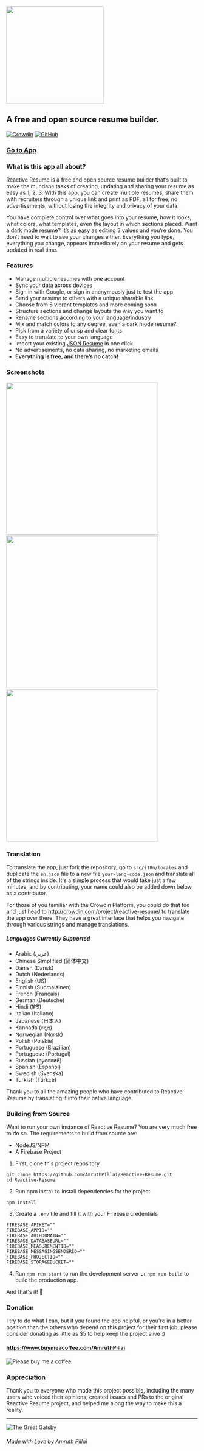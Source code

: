 <img src="https://raw.githubusercontent.com/AmruthPillai/Reactive-Resume/develop/static/images/logo.png" width="256px" />

## A free and open source resume builder.

[![Crowdin](https://badges.crowdin.net/reactive-resume/localized.svg)](https://crowdin.com/project/reactive-resume)
[![GitHub](https://img.shields.io/github/license/AmruthPillai/Reactive-Resume)](https://github.com/AmruthPillai/Reactive-Resume/blob/develop/LICENSE)

### [Go to App](https://rxresu.me/)

### What is this app all about?

Reactive Resume is a free and open source resume builder that’s built to make the mundane tasks of creating, updating and sharing your resume as easy as 1, 2, 3. With this app, you can create multiple resumes, share them with recruiters through a unique link and print as PDF, all for free, no advertisements, without losing the integrity and privacy of your data.

You have complete control over what goes into your resume, how it looks, what colors, what templates, even the layout in which sections placed. Want a dark mode resume? It’s as easy as editing 3 values and you’re done. You don’t need to wait to see your changes either. Everything you type, everything you change, appears immediately on your resume and gets updated in real time.

### Features

- Manage multiple resumes with one account
- Sync your data across devices
- Sign in with Google, or sign in anonymously just to test the app
- Send your resume to others with a unique sharable link
- Choose from 6 vibrant templates and more coming soon
- Structure sections and change layouts the way you want to
- Rename sections according to your language/industry
- Mix and match colors to any degree, even a dark mode resume?
- Pick from a variety of crisp and clear fonts
- Easy to translate to your own language
- Import your existing [JSON Resume](https://jsonresume.org/) in one click
- No advertisements, no data sharing, no marketing emails
- **Everything is free, and there’s no catch!**

### Screenshots

<img src="https://raw.githubusercontent.com/AmruthPillai/Reactive-Resume/develop/static/images/screenshots/screen-1.png" width="400px" />
&nbsp;
<img src="https://raw.githubusercontent.com/AmruthPillai/Reactive-Resume/develop/static/images/screenshots/screen-3.png" width="400px" />
&nbsp;
<img src="https://raw.githubusercontent.com/AmruthPillai/Reactive-Resume/develop/static/images/screenshots/screen-5.png" width="400px" />

### Translation

To translate the app, just fork the repository, go to `src/i18n/locales` and duplicate the `en.json` file to a new file `your-lang-code.json` and translate all of the strings inside. It's a simple process that would take just a few minutes, and by contributing, your name could also be added down below as a contributor.

For those of you familiar with the Crowdin Platform, you could do that too and just head to http://crowdin.com/project/reactive-resume/ to translate the app over there. They have a great interface that helps you navigate through various strings and manage translations.

##### Languages Currently Supported

- Arabic (عربى)
- Chinese Simplified (简体中文)
- Danish (Dansk)
- Dutch (Nederlands)
- English (US)
- Finnish (Suomalainen)
- French (Français)
- German (Deutsche)
- Hindi (हिंदी)
- Italian (Italiano)
- Japanese (日本人)
- Kannada (ಕನ್ನಡ)
- Norwegian (Norsk)
- Polish (Polskie)
- Portuguese (Brazilian)
- Portuguese (Portugal)
- Russian (русский)
- Spanish (Español)
- Swedish (Svenska)
- Turkish (Türkçe)

Thank you to all the amazing people who have contributed to Reactive Resume by translating it into their native language.

### Building from Source

Want to run your own instance of Reactive Resume? You are very much free to do so. The requirements to build from source are:

- NodeJS/NPM
- A Firebase Project

1. First, clone this project repository

```
git clone https://github.com/AmruthPillai/Reactive-Resume.git
cd Reactive-Resume
```

2. Run npm install to install dependencies for the project

```
npm install
```

3. Create a `.env` file and fill it with your Firebase credentials

```
FIREBASE_APIKEY=""
FIREBASE_APPID=""
FIREBASE_AUTHDOMAIN=""
FIREBASE_DATABASEURL=""
FIREBASE_MEASUREMENTID=""
FIREBASE_MESSAGINGSENDERID=""
FIREBASE_PROJECTID=""
FIREBASE_STORAGEBUCKET=""
```

4. Run `npm run start` to run the development server or `npm run build` to build the production app.

And that's it! 🎉

### Donation

I try to do what I can, but if you found the app helpful, or you're in a better position than the others who depend on this project for their first job, please consider donating as little as \$5 to help keep the project alive :)

#### https://www.buymeacoffee.com/AmruthPillai

![Please buy me a coffee](https://i.imgur.com/x7g6kvF.png)

### Appreciation

Thank you to everyone who made this project possible, including the many users who voiced their opinions, created issues and PRs to the original Reactive Resume project, and helped me along the way to make this a reality.

---

![The Great Gatsby](https://camo.githubusercontent.com/a615c7e1ef9a850f5427cdc153186763305bb853/68747470733a2f2f692e696d6775722e636f6d2f4472386a3569762e676966)

###### Made with Love by [Amruth Pillai](https://amruthpillai.com/)
